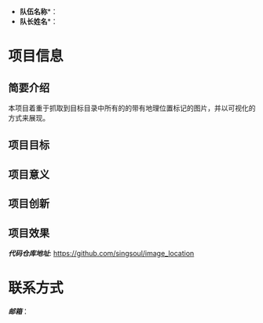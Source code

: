 
* **队伍名称***：
* **队长姓名***：



# 项目信息

## 简要介绍

本项目着重于抓取到目标目录中所有的的带有地理位置标记的图片，并以可视化的方式来展现。

## 项目目标


## 项目意义



## 项目创新


## 项目效果



***代码仓库地址***: https://github.com/singsoul/image_location


# 联系方式

***邮箱***：

